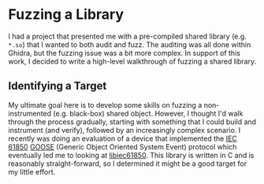 # Fuzzing a Library

I had a project that presented me with a pre-compiled shared library (e.g. `*.so`) that I wanted to both audit and fuzz. The auditing was all done within Ghidra, but the fuzzing issue was a bit more complex. In support of this work, I decided to write a high-level walkthrough of fuzzing a shared library.

## Identifying a Target

My ultimate goal here is to develop some skills on fuzzing a non-instrumented (e.g. black-box) shared object. However, I thought I'd walk through the process gradually, starting with something that I could build and instrument (and verify), followed by an increasingly complex scenario.  I recently was doing an evaluation of a device that implemented the [IEC 61850](https://en.wikipedia.org/wiki/IEC_61850) [GOOSE](https://en.wikipedia.org/wiki/Generic_Substation_Events#Generic_Object_Oriented_Substation_Events) (Generic Object Oriented System Event) protocol which eventually led me to looking at [libiec61850](https://github.com/rwl/libiec61850).  This library is written in C and is reasonably straight-forward, so I determined it might be a good target for my little effort.  